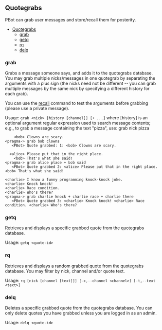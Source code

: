 Quotegrabs
----------

PBot can grab user messages and store/recall them for posterity.

<!-- md-toc-begin -->
* [Quotegrabs](#quotegrabs)
  * [grab](#grab)
  * [getq](#getq)
  * [rq](#rq)
  * [delq](#delq)
<!-- md-toc-end -->

### grab
Grabs a message someone says, and adds it to the quotegrabs database.  You may grab multiple nicks/messages in one quotegrab by separating the arguments with a plus sign (the nicks need not be different -- you can grab multiple messages by the same nick by specifying a different history for each grab).

You can use the [recall](#recall) command to test the arguments before grabbing (please use a private message).

Usage: `grab <nick> [history [channel]] [+ ...]`
          where [history] is an optional argument regular expression used to search message contents;
          e.g., to grab a message containing the text "pizza", use: grab nick pizza

        <bob> Clowns are scary.
    <pragma-> grab bob clowns
       <PBot> Quote grabbed: 1: <bob> Clowns are scary.

<!-- -->

      <alice> Please put that in the right place.
        <bob> That's what she said!
    <pragma-> grab alice place + bob said
       <PBot> Quote grabbed 2: <alice> Please put that in the right place. <bob> That's what she said!

<!-- -->

    <charlie> I know a funny programming knock-knock joke.
    <charlie> Knock knock!
    <charlie> Race condition.
    <charlie> Who's there?
    <pragma-> grab charlie knock + charlie race + charlie there
       <PBot> Quote grabbed 3: <charlie> Knock knock! <charlie> Race condition. <charlie> Who's there?

### getq
Retrieves and displays a specific grabbed quote from the quotegrabs database.

Usage: `getq <quote-id>`

### rq
Retrieves and displays a random grabbed quote from the quotegrabs database.  You may filter by nick, channel and/or quote text.

Usage: `rq [nick [channel [text]]] [-c,--channel <channel>] [-t,--text <text>]`

### delq
Deletes a specific grabbed quote from the quotegrabs database.  You can only delete quotes you have grabbed unless you are logged in as an admin.

Usage: `delq <quote-id>`

